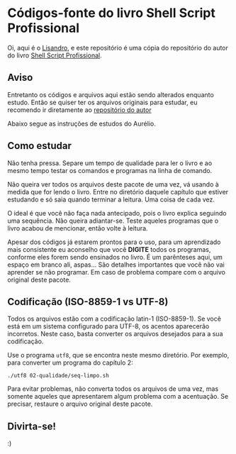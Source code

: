 # Códigos-fonte do livro Shell Script Profissional

Oi, aqui é o [Lisandro](https://spartanix.com), e este repositório é uma cópia do repositório do autor do livro [Shell Script Profissional](http://www.shellscript.com.br).

## Aviso
Entretanto os códigos e arquivos aqui estão sendo alterados enquanto estudo. Então se quiser ter os arquivos originais para estudar, eu recomendo ir diretamente ao [repositório do autor](https://github.com/aureliojargas/livro-shell)

Abaixo segue as instruções de estudos do Aurélio.


## Como estudar

Não tenha pressa. Separe um tempo de qualidade para ler o livro e ao mesmo tempo testar os comandos e programas na linha de comando.

Não queira ver todos os arquivos deste pacote de uma vez, vá usando à medida que for lendo o livro. Entre no diretório daquele capítulo que estiver estudando e só saia quando terminar a leitura. Uma coisa de cada vez.

O ideal é que você não faça nada antecipado, pois o livro explica seguindo uma sequência. Não queira adiantar-se. Teste aqueles programas que o livro acabou de mencionar, então volte à leitura.

Apesar dos códigos já estarem prontos para o uso, para um aprendizado mais consistente eu aconselho que você **DIGITE** todos os programas, conforme eles forem sendo ensinados no livro. É um parênteses aqui, um espaço em branco ali, aspas... São detalhes importantes que você não vai aprender se não programar. Em caso de problema compare com o arquivo original deste pacote.

## Codificação (ISO-8859-1 vs UTF-8)

Todos os arquivos estão com a codificação latin-1 (ISO-8859-1). Se você está em um sistema configurado para UTF-8, os acentos aparecerão incorretos. Neste caso, basta converter os arquivos desejados para a sua codificação.

Use o programa `utf8`, que se encontra neste mesmo diretório. Por exemplo, para converter um programa do capítulo 2:

    ./utf8 02-qualidade/seq-limpo.sh

Para evitar problemas, não converta todos os arquivos de uma vez, mas somente aqueles que apresentarem algum problema com a acentuação. Se precisar, restaure o arquivo original deste pacote.

## Divirta-se!

:)
